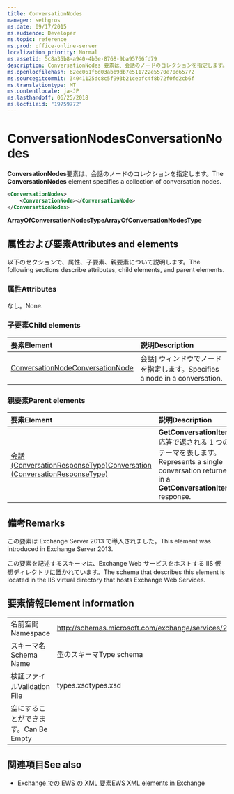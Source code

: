 ```yaml
---
title: ConversationNodes
manager: sethgros
ms.date: 09/17/2015
ms.audience: Developer
ms.topic: reference
ms.prod: office-online-server
localization_priority: Normal
ms.assetid: 5c8a35b8-a940-4b3e-8768-9ba95766fd79
description: ConversationNodes 要素は、会話のノードのコレクションを指定します。
ms.openlocfilehash: 62ec061f6d03abb9db7e511722e5570e70d65772
ms.sourcegitcommit: 34041125dc8c5f993b21cebfc4f8b72f0fd2cb6f
ms.translationtype: MT
ms.contentlocale: ja-JP
ms.lasthandoff: 06/25/2018
ms.locfileid: "19759772"
---
```

# <a name="conversationnodes"></a><span data-ttu-id="78623-103">ConversationNodes</span><span class="sxs-lookup"><span data-stu-id="78623-103">ConversationNodes</span></span>

<span data-ttu-id="78623-104">**ConversationNodes**要素は、会話のノードのコレクションを指定します。</span><span class="sxs-lookup"><span data-stu-id="78623-104">The **ConversationNodes** element specifies a collection of conversation nodes.</span></span> 
  
```XML
<ConversationNodes>
    <ConversationNode></ConversationNode>
</ConversationNodes>
```

 <span data-ttu-id="78623-105">**ArrayOfConversationNodesType**</span><span class="sxs-lookup"><span data-stu-id="78623-105">**ArrayOfConversationNodesType**</span></span>
## <a name="attributes-and-elements"></a><span data-ttu-id="78623-106">属性および要素</span><span class="sxs-lookup"><span data-stu-id="78623-106">Attributes and elements</span></span>

<span data-ttu-id="78623-107">以下のセクションで、属性、子要素、親要素について説明します。</span><span class="sxs-lookup"><span data-stu-id="78623-107">The following sections describe attributes, child elements, and parent elements.</span></span>
  
### <a name="attributes"></a><span data-ttu-id="78623-108">属性</span><span class="sxs-lookup"><span data-stu-id="78623-108">Attributes</span></span>

<span data-ttu-id="78623-109">なし。</span><span class="sxs-lookup"><span data-stu-id="78623-109">None.</span></span>
  
### <a name="child-elements"></a><span data-ttu-id="78623-110">子要素</span><span class="sxs-lookup"><span data-stu-id="78623-110">Child elements</span></span>

|<span data-ttu-id="78623-111">**要素**</span><span class="sxs-lookup"><span data-stu-id="78623-111">**Element**</span></span>|<span data-ttu-id="78623-112">**説明**</span><span class="sxs-lookup"><span data-stu-id="78623-112">**Description**</span></span>|
|:-----|:-----|
|[<span data-ttu-id="78623-113">ConversationNode</span><span class="sxs-lookup"><span data-stu-id="78623-113">ConversationNode</span></span>](conversationnode.md) <br/> |<span data-ttu-id="78623-114">会話] ウィンドウでノードを指定します。</span><span class="sxs-lookup"><span data-stu-id="78623-114">Specifies a node in a conversation.</span></span>  <br/> |
   
### <a name="parent-elements"></a><span data-ttu-id="78623-115">親要素</span><span class="sxs-lookup"><span data-stu-id="78623-115">Parent elements</span></span>

|<span data-ttu-id="78623-116">**要素**</span><span class="sxs-lookup"><span data-stu-id="78623-116">**Element**</span></span>|<span data-ttu-id="78623-117">**説明**</span><span class="sxs-lookup"><span data-stu-id="78623-117">**Description**</span></span>|
|:-----|:-----|
|[<span data-ttu-id="78623-118">会話 (ConversationResponseType)</span><span class="sxs-lookup"><span data-stu-id="78623-118">Conversation (ConversationResponseType)</span></span>](conversation-conversationresponsetype.md) <br/> |<span data-ttu-id="78623-119">**GetConversationItems**応答で返される 1 つのテーマを表します。</span><span class="sxs-lookup"><span data-stu-id="78623-119">Represents a single conversation returned in a **GetConversationItems** response.</span></span>  <br/> |
   
## <a name="remarks"></a><span data-ttu-id="78623-120">備考</span><span class="sxs-lookup"><span data-stu-id="78623-120">Remarks</span></span>

<span data-ttu-id="78623-121">この要素は Exchange Server 2013 で導入されました。</span><span class="sxs-lookup"><span data-stu-id="78623-121">This element was introduced in Exchange Server 2013.</span></span>
  
<span data-ttu-id="78623-122">この要素を記述するスキーマは、Exchange Web サービスをホストする IIS 仮想ディレクトリに置かれています。</span><span class="sxs-lookup"><span data-stu-id="78623-122">The schema that describes this element is located in the IIS virtual directory that hosts Exchange Web Services.</span></span>
  
## <a name="element-information"></a><span data-ttu-id="78623-123">要素情報</span><span class="sxs-lookup"><span data-stu-id="78623-123">Element information</span></span>

|||
|:-----|:-----|
|<span data-ttu-id="78623-124">名前空間</span><span class="sxs-lookup"><span data-stu-id="78623-124">Namespace</span></span>  <br/> |http://schemas.microsoft.com/exchange/services/2006/types  <br/> |
|<span data-ttu-id="78623-125">スキーマ名</span><span class="sxs-lookup"><span data-stu-id="78623-125">Schema Name</span></span>  <br/> |<span data-ttu-id="78623-126">型のスキーマ</span><span class="sxs-lookup"><span data-stu-id="78623-126">Type schema</span></span>  <br/> |
|<span data-ttu-id="78623-127">検証ファイル</span><span class="sxs-lookup"><span data-stu-id="78623-127">Validation File</span></span>  <br/> |<span data-ttu-id="78623-128">types.xsd</span><span class="sxs-lookup"><span data-stu-id="78623-128">types.xsd</span></span>  <br/> |
|<span data-ttu-id="78623-129">空にすることができます。</span><span class="sxs-lookup"><span data-stu-id="78623-129">Can Be Empty</span></span>  <br/> ||
   
## <a name="see-also"></a><span data-ttu-id="78623-130">関連項目</span><span class="sxs-lookup"><span data-stu-id="78623-130">See also</span></span>



- [<span data-ttu-id="78623-131">Exchange での EWS の XML 要素</span><span class="sxs-lookup"><span data-stu-id="78623-131">EWS XML elements in Exchange</span></span>](ews-xml-elements-in-exchange.md)

